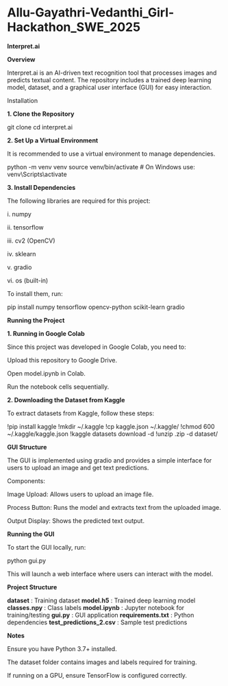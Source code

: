 # Allu-Gayathri-Vedanthi_Girl-Hackathon_SWE_2025

**Interpret.ai**

**Overview**

Interpret.ai is an AI-driven text recognition tool that processes images and predicts textual content. The repository includes a trained deep learning model, dataset, and a graphical user interface (GUI) for easy interaction.

Installation

**1. Clone the Repository**

git clone <repository-url>
cd interpret.ai

**2. Set Up a Virtual Environment**

It is recommended to use a virtual environment to manage dependencies.

python -m venv venv
source venv/bin/activate  # On Windows use: venv\Scripts\activate

**3. Install Dependencies**

The following libraries are required for this project:

i. numpy

ii. tensorflow

iii. cv2 (OpenCV)

iv. sklearn

v. gradio

vi. os (built-in)

To install them, run:

pip install numpy tensorflow opencv-python scikit-learn gradio

**Running the Project**

**1. Running in Google Colab**

Since this project was developed in Google Colab, you need to:

Upload this repository to Google Drive.

Open model.ipynb in Colab.

Run the notebook cells sequentially.

**2. Downloading the Dataset from Kaggle**

To extract datasets from Kaggle, follow these steps:

!pip install kaggle
!mkdir ~/.kaggle
!cp kaggle.json ~/.kaggle/
!chmod 600 ~/.kaggle/kaggle.json
!kaggle datasets download -d <dataset-name>
!unzip <dataset-name>.zip -d dataset/

**GUI Structure**

The GUI is implemented using gradio and provides a simple interface for users to upload an image and get text predictions.

Components:

Image Upload: Allows users to upload an image file.

Process Button: Runs the model and extracts text from the uploaded image.

Output Display: Shows the predicted text output.

**Running the GUI**

To start the GUI locally, run:

python gui.py

This will launch a web interface where users can interact with the model.

**Project Structure**

**dataset** : Training dataset
**model.h5** : Trained deep learning model
**classes.npy** : Class labels
**model.ipynb** : Jupyter notebook for training/testing
**gui.py** : GUI application
**requirements.txt** : Python dependencies
**test_predictions_2.csv** : Sample test predictions

**Notes**

Ensure you have Python 3.7+ installed.

The dataset folder contains images and labels required for training.

If running on a GPU, ensure TensorFlow is configured correctly.
